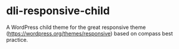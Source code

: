 # dli-responsive-child
A WordPress child theme for the great responsive theme (https://wordpress.org/themes/responsive) based on compass best practice.
